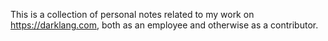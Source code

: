 This is a collection of personal notes related to my work on https://darklang.com, both as an employee and otherwise as a contributor.
